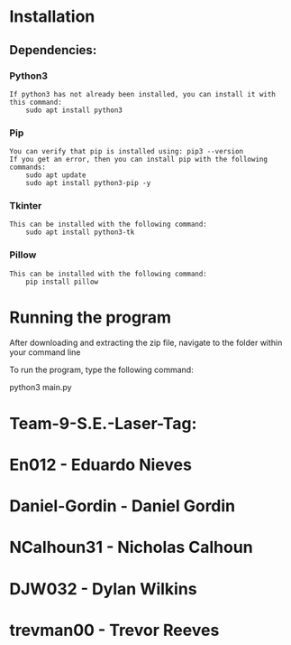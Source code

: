 # Installation

## Dependencies:

### Python3
    If python3 has not already been installed, you can install it with this command:
        sudo apt install python3

### Pip
    You can verify that pip is installed using: pip3 --version
    If you get an error, then you can install pip with the following commands:
        sudo apt update 
        sudo apt install python3-pip -y

### Tkinter
    This can be installed with the following command:
        sudo apt install python3-tk

### Pillow
    This can be installed with the following command:
        pip install pillow

# Running the program

After downloading and extracting the zip file, navigate to the folder within your command line

To run the program, type the following command:

python3 main.py




# Team-9-S.E.-Laser-Tag:

# En012 - Eduardo Nieves
# Daniel-Gordin - Daniel Gordin
# NCalhoun31 - Nicholas Calhoun
# DJW032 - Dylan Wilkins
# trevman00 - Trevor Reeves
